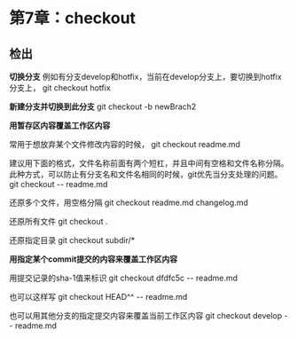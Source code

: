 # 第7章：checkout

## 检出

**切换分支**
例如有分支develop和hotfix，当前在develop分支上，要切换到hotfix分支上，
git checkout hotfix

**新建分支并切换到此分支**
git checkout -b newBrach2

**用暂存区内容覆盖工作区内容**

常用于想放弃某个文件修改内容的时候，
git checkout readme.md

建议用下面的格式，文件名称前面有两个短杠，并且中间有空格和文件名称分隔。此种方式，可以防止有分支名和文件名相同的时候，git优先当分支处理的问题。
git checkout -- readme.md

还原多个文件，用空格分隔
git checkout readme.md changelog.md

还原所有文件
git checkout .

还原指定目录
git checkout subdir/*

**用指定某个commit提交的内容来覆盖工作区内容**

用提交记录的sha-1值来标识
git checkout dfdfc5c -- readme.md

也可以这样写
git checkout HEAD^^ -- readme.md

也可以用其他分支的指定提交内容来覆盖当前工作区内容
git checkout develop -- readme.md